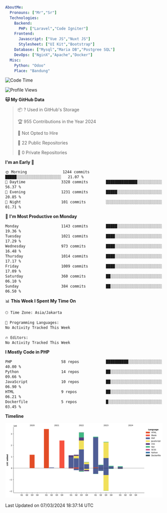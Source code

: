 ```yaml
AboutMe:
  Pronouns: ["Mr","Sr"]
  Technologies:
    Backend:
      PHP: ["Laravel","Code Igniter"]
    Frontend:
      Javascript: ["Vue JS","Nuxt JS"]
      Stylesheet: ["UI Kit","Bootstrap"]
    Database: ["Mysql","Maria DB","Postgree SQL"]
    DevOps: ["NginX","Apache","Docker"]
  Misc:
    Python: "Odoo"
    Place: "Bandung"
```

<!--START_SECTION:waka-->
![Code Time](http://img.shields.io/badge/Code%20Time-1%2C286%20hrs%2057%20mins-blue)

![Profile Views](http://img.shields.io/badge/Profile%20Views-1-blue)

**🐱 My GitHub Data** 

> 📦 ? Used in GitHub's Storage 
 > 
> 🏆 955 Contributions in the Year 2024
 > 
> 🚫 Not Opted to Hire
 > 
> 📜 22 Public Repositories 
 > 
> 🔑 0 Private Repositories 
 > 
**I'm an Early 🐤** 

```text
🌞 Morning                1244 commits        █████░░░░░░░░░░░░░░░░░░░░   21.07 % 
🌆 Daytime                3328 commits        ██████████████░░░░░░░░░░░   56.37 % 
🌃 Evening                1231 commits        █████░░░░░░░░░░░░░░░░░░░░   20.85 % 
🌙 Night                  101 commits         ░░░░░░░░░░░░░░░░░░░░░░░░░   01.71 % 
```
📅 **I'm Most Productive on Monday** 

```text
Monday                   1143 commits        █████░░░░░░░░░░░░░░░░░░░░   19.36 % 
Tuesday                  1021 commits        ████░░░░░░░░░░░░░░░░░░░░░   17.29 % 
Wednesday                973 commits         ████░░░░░░░░░░░░░░░░░░░░░   16.48 % 
Thursday                 1014 commits        ████░░░░░░░░░░░░░░░░░░░░░   17.17 % 
Friday                   1009 commits        ████░░░░░░░░░░░░░░░░░░░░░   17.09 % 
Saturday                 360 commits         ██░░░░░░░░░░░░░░░░░░░░░░░   06.10 % 
Sunday                   384 commits         ██░░░░░░░░░░░░░░░░░░░░░░░   06.50 % 
```


📊 **This Week I Spent My Time On** 

```text
🕑︎ Time Zone: Asia/Jakarta

💬 Programming Languages: 
No Activity Tracked This Week

🔥 Editors: 
No Activity Tracked This Week
```

**I Mostly Code in PHP** 

```text
PHP                      58 repos            ██████████░░░░░░░░░░░░░░░   40.00 % 
Python                   14 repos            ██░░░░░░░░░░░░░░░░░░░░░░░   09.66 % 
JavaScript               10 repos            ██░░░░░░░░░░░░░░░░░░░░░░░   06.90 % 
HTML                     9 repos             ██░░░░░░░░░░░░░░░░░░░░░░░   06.21 % 
Dockerfile               5 repos             █░░░░░░░░░░░░░░░░░░░░░░░░   03.45 % 
```



**Timeline**

![Lines of Code chart](https://raw.githubusercontent.com/vheins/vheins/main/assets/bar_graph.png)


 Last Updated on 07/03/2024 18:37:14 UTC
<!--END_SECTION:waka-->
